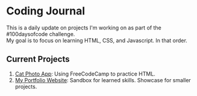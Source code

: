 <h1>Coding Journal</h1>
This is a daily update on projects I'm working on as part of the #100daysofcode challenge. 
<br>
My goal is to focus on learning HTML, CSS, and Javascript. In that order.
<br>
<h2>Current Projects</h2>
<ol>
  <li><a href="https://github.com/Zacharyjpeter/coding-journal/blob/main/Cat%20Photo%20App.html">Cat Photo App</a>: Using FreeCodeCamp to practice HTML. 
  <li><a href="https://zacharyjpeter.github.io">My Portfolio Website</a>: Sandbox for learned skills. Showcase for smaller projects.</li>
</ol>
